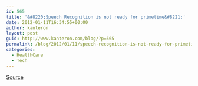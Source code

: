 ```yaml
---
id: 565
title: '&#8220;Speech Recognition is not ready for primetime&#8221;'
date: 2012-01-11T16:34:55+00:00
author: kanteron
layout: post
guid: http://www.kanteron.com/blog/?p=565
permalink: /blog/2012/01/11/speech-recognition-is-not-ready-for-primetime/
categories:
  - HealthCare
  - Tech
---
```

<a title="http://doctordalai.blogspot.com/2012/01/speech-recognition-doesnt-even-work-in.html" href="http://doctordalai.blogspot.com/2012/01/speech-recognition-doesnt-even-work-in.html" target="_blank">Source</a>